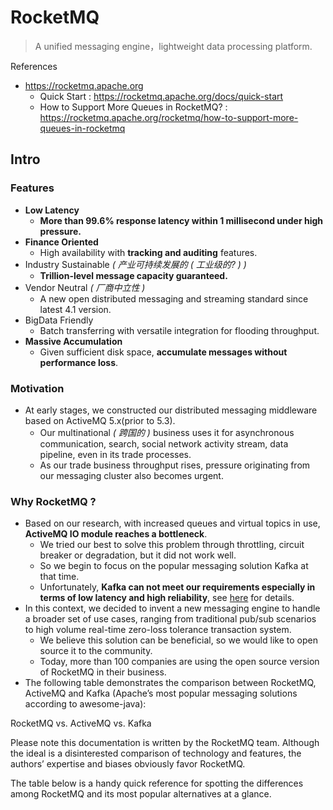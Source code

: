 # RocketMQ

> A unified messaging engine，lightweight data processing platform.

References

- https://rocketmq.apache.org
    - Quick Start : https://rocketmq.apache.org/docs/quick-start
    - How to Support More Queues in RocketMQ? : https://rocketmq.apache.org/rocketmq/how-to-support-more-queues-in-rocketmq

## Intro

### Features

- **Low Latency**
    - **More than 99.6% response latency within 1 millisecond under high pressure.**
- **Finance Oriented**
    - High availability with **tracking and auditing** features.
- Industry Sustainable _( 产业可持续发展的 ( 工业级的? ) )_
    - **Trillion-level message capacity guaranteed.**
- Vendor Neutral _( 厂商中立性 )_
    - A new open distributed messaging and streaming standard since latest 4.1 version.
- BigData Friendly
    - Batch transferring with versatile integration for flooding throughput.
- **Massive Accumulation**
    - Given sufficient disk space, **accumulate messages without performance loss**.

### Motivation

- At early stages, we constructed our distributed messaging middleware based on ActiveMQ 5.x(prior to 5.3).
    - Our multinational _( 跨国的 )_ business uses it for asynchronous communication, search, social network activity stream, data pipeline, even in its trade processes.
    - As our trade business throughput rises, pressure originating from our messaging cluster also becomes urgent.

### Why RocketMQ ?

- Based on our research, with increased queues and virtual topics in use, **ActiveMQ IO module reaches a bottleneck**.
    - We tried our best to solve this problem through throttling, circuit breaker or degradation, but it did not work well.
    - So we begin to focus on the popular messaging solution Kafka at that time.
    - Unfortunately, **Kafka can not meet our requirements especially in terms of low latency and high reliability**, see [here](https://rocketmq.apache.org/rocketmq/how-to-support-more-queues-in-rocketmq/) for details.
- In this context, we decided to invent a new messaging engine to handle a broader set of use cases, ranging from traditional pub/sub scenarios to high volume real-time zero-loss tolerance transaction system.
    - We believe this solution can be beneficial, so we would like to open source it to the community.
    - Today, more than 100 companies are using the open source version of RocketMQ in their business.
- The following table demonstrates the comparison between RocketMQ, ActiveMQ and Kafka (Apache’s most popular messaging solutions according to awesome-java):

RocketMQ vs. ActiveMQ vs. Kafka

Please note this documentation is written by the RocketMQ team. Although the ideal is a disinterested comparison of technology and features, the authors’ expertise and biases obviously favor RocketMQ.

The table below is a handy quick reference for spotting the differences among RocketMQ and its most popular alternatives at a glance.